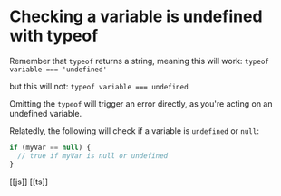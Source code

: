# Checking a variable is undefined with typeof

Remember that `typeof` returns a string, meaning  this will work:
`typeof variable === 'undefined'`

but this will not:
`typeof variable === undefined` 

Omitting the `typeof` will trigger an error directly, as you're acting on an undefined variable.

Relatedly, the following will check if a variable is `undefined` or `null`:
```js
if (myVar == null) {
  // true if myVar is null or undefined
}
```

[[js]]
[[ts]]
